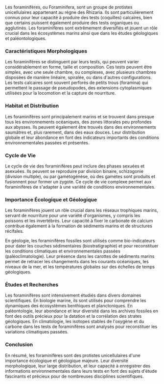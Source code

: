 Les foraminifères, ou Foraminifera, sont un groupe de protistes unicellulaires appartenant au règne des Rhizaria. Ils sont particulièrement connus pour leur capacité à produire des tests (coquilles) calcaires, bien que certains puissent également produire des tests organiques ou agglutinés. Les foraminifères sont extrêmement diversifiés et jouent un rôle crucial dans les écosystèmes marins ainsi que dans les études géologiques et paléontologiques.

### Caractéristiques Morphologiques

Les foraminifères se distinguent par leurs tests, qui peuvent varier considérablement en forme, taille et composition. Ces tests peuvent être simples, avec une seule chambre, ou complexes, avec plusieurs chambres disposées de manière linéaire, spiralée, ou dans d'autres configurations. Les tests calcaires sont souvent perforés de petits trous (foramina) qui permettent le passage de pseudopodes, des extensions cytoplasmiques utilisées pour la locomotion et la capture de nourriture.

### Habitat et Distribution

Les foraminifères sont principalement marins et se trouvent dans presque tous les environnements océaniques, des zones littorales peu profondes aux abysses. Ils peuvent également être trouvés dans des environnements saumâtres et, plus rarement, dans des eaux douces. Leur distribution globale et leur abondance en font des indicateurs importants des conditions environnementales passées et présentes.

### Cycle de Vie

Le cycle de vie des foraminifères peut inclure des phases sexuées et asexuées. Ils peuvent se reproduire par division binaire, schizogonie (division multiple), ou par gamétogénèse, où des gamètes sont produits et fusionnent pour former un zygote. Ce cycle de vie complexe permet aux foraminifères de s'adapter à une variété de conditions environnementales.

### Importance Écologique et Géologique

Les foraminifères jouent un rôle crucial dans les réseaux trophiques marins, servant de nourriture pour une variété d'organismes, y compris les poissons et les invertébrés. Leur capacité à fixer le carbonate de calcium contribue également à la formation de sédiments marins et de structures récifales.

En géologie, les foraminifères fossiles sont utilisés comme bio-indicateurs pour dater les couches sédimentaires (biostratigraphie) et pour reconstituer les conditions climatiques et environnementales passées (paléoclimatologie). Leur présence dans les carottes de sédiments marins permet de retracer les changements dans les courants océaniques, les niveaux de la mer, et les températures globales sur des échelles de temps géologiques.

### Études et Recherches

Les foraminifères sont intensivement étudiés dans divers domaines scientifiques. En biologie marine, ils sont utilisés pour comprendre les dynamiques des écosystèmes benthiques et planctoniques. En paléontologie, leur abondance et leur diversité dans les archives fossiles en font des outils précieux pour la datation et la corrélation des strates géologiques. En climatologie, les isotopes stables de l'oxygène et du carbone dans les tests de foraminifères sont analysés pour reconstituer les variations climatiques passées.

### Conclusion

En résumé, les foraminifères sont des protistes unicellulaires d'une importance écologique et géologique majeure. Leur diversité morphologique, leur large distribution, et leur capacité à enregistrer des informations environnementales dans leurs tests en font des sujets d'étude fascinants et précieux pour de nombreuses disciplines scientifiques.
